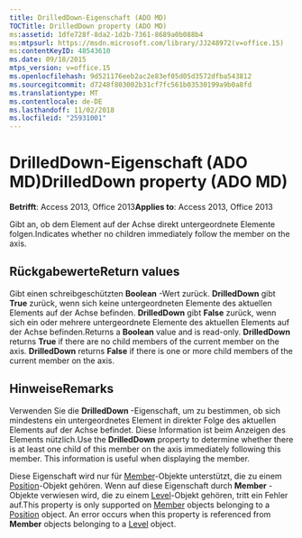 ```yaml
---
title: DrilledDown-Eigenschaft (ADO MD)
TOCTitle: DrilledDown property (ADO MD)
ms:assetid: 1dfe728f-8da2-1d2b-7361-8689a0b088b4
ms:mtpsurl: https://msdn.microsoft.com/library/JJ248972(v=office.15)
ms:contentKeyID: 48543610
ms.date: 09/18/2015
mtps_version: v=office.15
ms.openlocfilehash: 9d521176eeb2ac2e83ef05d05d3572dfba543812
ms.sourcegitcommit: d7248f803002b31cf7fc561b03530199a9b0a8fd
ms.translationtype: MT
ms.contentlocale: de-DE
ms.lasthandoff: 11/02/2018
ms.locfileid: "25931001"
---
```

# <a name="drilleddown-property-ado-md"></a><span data-ttu-id="4f5c7-102">DrilledDown-Eigenschaft (ADO MD)</span><span class="sxs-lookup"><span data-stu-id="4f5c7-102">DrilledDown property (ADO MD)</span></span>


<span data-ttu-id="4f5c7-103">**Betrifft**: Access 2013, Office 2013</span><span class="sxs-lookup"><span data-stu-id="4f5c7-103">**Applies to**: Access 2013, Office 2013</span></span>

<span data-ttu-id="4f5c7-104">Gibt an, ob dem Element auf der Achse direkt untergeordnete Elemente folgen.</span><span class="sxs-lookup"><span data-stu-id="4f5c7-104">Indicates whether no children immediately follow the member on the axis.</span></span>

## <a name="return-values"></a><span data-ttu-id="4f5c7-105">Rückgabewerte</span><span class="sxs-lookup"><span data-stu-id="4f5c7-105">Return values</span></span>

<span data-ttu-id="4f5c7-p101">Gibt einen schreibgeschützten **Boolean** -Wert zurück. **DrilledDown** gibt **True** zurück, wenn sich keine untergeordneten Elemente des aktuellen Elements auf der Achse befinden. **DrilledDown** gibt **False** zurück, wenn sich ein oder mehrere untergeordnete Elemente des aktuellen Elements auf der Achse befinden.</span><span class="sxs-lookup"><span data-stu-id="4f5c7-p101">Returns a **Boolean** value and is read-only. **DrilledDown** returns **True** if there are no child members of the current member on the axis. **DrilledDown** returns **False** if there is one or more child members of the current member on the axis.</span></span>

## <a name="remarks"></a><span data-ttu-id="4f5c7-109">Hinweise</span><span class="sxs-lookup"><span data-stu-id="4f5c7-109">Remarks</span></span>

<span data-ttu-id="4f5c7-p102">Verwenden Sie die **DrilledDown** -Eigenschaft, um zu bestimmen, ob sich mindestens ein untergeordnetes Element in direkter Folge des aktuellen Elements auf der Achse befindet. Diese Information ist beim Anzeigen des Elements nützlich.</span><span class="sxs-lookup"><span data-stu-id="4f5c7-p102">Use the **DrilledDown** property to determine whether there is at least one child of this member on the axis immediately following this member. This information is useful when displaying the member.</span></span>

<span data-ttu-id="4f5c7-p103">Diese Eigenschaft wird nur für [Member](member-object-ado-md.md)-Objekte unterstützt, die zu einem [Position](position-object-ado-md.md)-Objekt gehören. Wenn auf diese Eigenschaft durch **Member** -Objekte verwiesen wird, die zu einem [Level](level-object-ado-md.md)-Objekt gehören, tritt ein Fehler auf.</span><span class="sxs-lookup"><span data-stu-id="4f5c7-p103">This property is only supported on [Member](member-object-ado-md.md) objects belonging to a [Position](position-object-ado-md.md) object. An error occurs when this property is referenced from **Member** objects belonging to a [Level](level-object-ado-md.md) object.</span></span>

